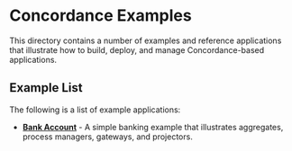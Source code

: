 # Concordance Examples
This directory contains a number of examples and reference applications that illustrate how to build, deploy, and manage Concordance-based applications.

## Example List
The following is a list of example applications:

* **[Bank Account](./bankaccount)** - A simple banking example that illustrates aggregates, process managers, gateways, and projectors.
